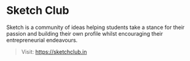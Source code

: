 # Sketch Club 

Sketch is a community of ideas helping students take a stance for their passion and building their own profile whilst encouraging their entrepreneurial endeavours.

> Visit: https://sketchclub.in 
